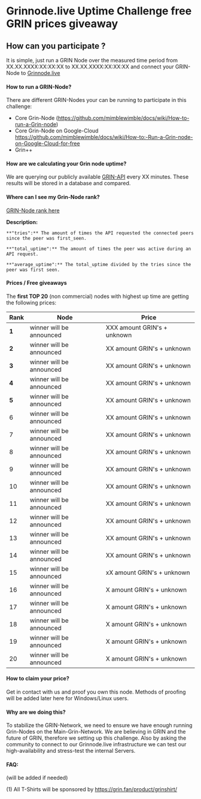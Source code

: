 # Grinnode.live Uptime Challenge free GRIN prices giveaway

## How can you participate ?
It is simple, just run a GRIN Node over the measured time period from XX.XX.XXXX:XX:XX:XX to XX.XX.XXXX:XX:XX:XX 
and connect your GRIN-Node to [Grinnode.live](https://github.com/MCM-Mike/grinnode.live#to-connect-your-grin-node-to-our-high-available-grin-node-system)


#### How to run a GRIN-Node?
There are different GRIN-Nodes your can be running to participate in this challenge:

- Core Grin-Node (https://github.com/mimblewimble/docs/wiki/How-to-run-a-Grin-node) 
- Core Grin-Node on Google-Cloud https://github.com/mimblewimble/docs/wiki/How-to:-Run-a-Grin-node-on-Google-Cloud-for-free
- Grin++ 

#### How are we calculating your Grin node uptime?
We are querying our publicly available [GRIN-API](https://grinnode.live/) every XX minutes. 
These results will be stored in a database and compared.

#### Where can I see my Grin-Node rank?

[GRIN-Node rank here](https://grinnode.live/challenge)

**Description:**

```
**"tries":** The amount of times the API requested the connected peers since the peer was first_seen.

**"total_uptime":** The amount of times the peer was active during an API request.

**"average_uptime":** The total_uptime divided by the tries since the peer was first seen.
```

#### Prices / Free giveaways 
The **first TOP 20** (non commercial) nodes with highest up time are getting the following prices:

Rank | Node | Price
--- | --- | ---
**1** | winner will be announced | XXX amount GRIN's + unknown
**2** |winner will be announced| XX amount GRIN's + unknown
**3** | winner will be announced| XX amount GRIN's + unknown
**4** |winner will be announced | XX amount GRIN's + unknown
**5** | winner will be announced| XX amount GRIN's + unknown
6 | winner will be announced | XX amount GRIN's + unknown 
7 | winner will be announced| XX amount GRIN's + unknown
8 | winner will be announced | XX amount GRIN's + unknown
9 | winner will be announced | XX amount GRIN's + unknown
10 | winner will be announced | XX amount GRIN's + unknown
11 | winner will be announced | XX amount GRIN's + unknown
12 | winner will be announced| XX amount GRIN's + unknown
13 | winner will be announced | XX amount GRIN's  + unknown
14 | winner will be announced | XX amount GRIN's  + unknown
15 | winner will be announced | xX amount GRIN's  + unknown
16 | winner will be announced | X amount GRIN's  + unknown
17 | winner will be announced | X amount GRIN's  + unknown
18 | winner will be announced| X amount GRIN's  + unknown
19 | winner will be announced | X amount GRIN's  + unknown
20 | winner will be announced | X amount GRIN's  + unknown

#### How to claim your price?
Get in contact with us and proof you own this node. 
Methods of proofing will be added later here for Windows/Linux users. 

#### Why are we doing this?
To stabilize the GRIN-Network, we need to ensure we have enough running Grin-Nodes on the Main-Grin-Network. 
We are believing in GRIN and the future of GRIN, therefore we setting up this challenge. 
Also by asking the community to connect to our Grinnode.live infrastructure we can test our high-availability and stress-test
the internal Servers. 

#### FAQ:
(will be added if needed)

(1) All T-Shirts will be sponsored by https://grin.fan/product/grinshirt/
